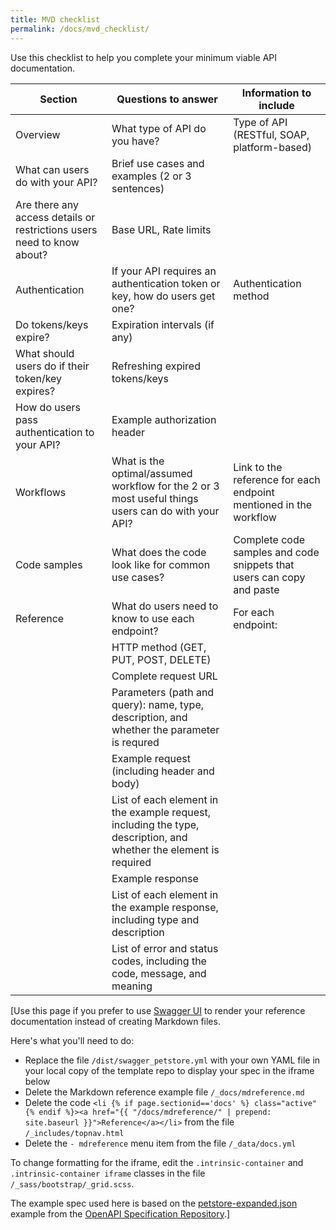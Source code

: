 ```yaml
---
title: MVD checklist
permalink: /docs/mvd_checklist/
---
```


Use this checklist to help you complete your minimum viable API documentation.

Section | Questions to answer | Information to include
------- | ------------------- | ----------------------
Overview | What type of API do you have? | Type of API (RESTful, SOAP, platform-based)
| What can users do with your API? | Brief use cases and examples (2 or 3 sentences)
| Are there any access details or restrictions users need to know about? | Base URL, Rate limits
Authentication | If your API requires an authentication token or key, how do users get one? | Authentication method
| Do tokens/keys expire? | Expiration intervals (if any)
| What should users do if their token/key expires? | Refreshing expired tokens/keys
| How do users pass authentication to your API? | Example authorization header
Workflows | What is the optimal/assumed workflow for the 2 or 3 most useful things users can do with your API? | Link to the reference for each endpoint mentioned in the workflow
Code samples | What does the code look like for common use cases? | Complete code samples and code snippets that users can copy and paste
Reference | What do users need to know to use each endpoint? | For each endpoint:
| | HTTP method (GET, PUT, POST, DELETE)
| | Complete request URL
| | Parameters (path and query): name, type, description, and whether the parameter is requred
| | Example request (including header and body)
| | List of each element in the example request, including the type, description, and whether the element is required
| | Example response
| | List of each element in the example response, including type and description
| | List of error and status codes, including the code, message, and meaning

[Use this page if you prefer to use [Swagger UI](https://github.com/swagger-api/swagger-ui) to render your reference documentation instead of creating Markdown files.

Here's what you'll need to do:
* Replace the file `/dist/swagger_petstore.yml` with your own YAML file in your local copy of the template repo to display your spec in the iframe below
* Delete the Markdown reference example file `/_docs/mdreference.md`
* Delete the code `<li {% if page.sectionid=='docs' %} class="active" {% endif %}><a href="{{ "/docs/mdreference/" | prepend: site.baseurl }}">Reference</a></li>` from the file `/_includes/topnav.html`
* Delete the `- mdreference` menu item from the file `/_data/docs.yml`

To change formatting for the iframe, edit the `.intrinsic-container` and `.intrinsic-container iframe` classes in the file `/_sass/bootstrap/_grid.scss`.

The example spec used here is based on the [petstore-expanded.json](https://github.com/OAI/OpenAPI-Specification/blob/master/examples/v2.0/json/petstore-expanded.json) example from the [OpenAPI Specification Repository](https://github.com/OAI/OpenAPI-Specification).]
